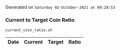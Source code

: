Generated on `Saturday 02-October-2021 at 09:28:53`

### Current to Target Coin Ratio
`current_coin_ratio.sh`

Date|Current|Target|Ratio
---|---|---|---
